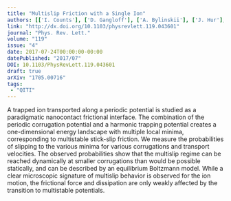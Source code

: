 ```yaml
---
title: "Multislip Friction with a Single Ion"
authors: [['I. Counts'], ['D. Gangloff'], ['A. Bylinskii'], ['J. Hur'], ['R. Islam', 'krislam'], ['V. Vuletić']]
link: "http://dx.doi.org/10.1103/physrevlett.119.043601"
journal: "Phys. Rev. Lett."
volume: "119"
issue: "4"
date: 2017-07-24T00:00:00-00:00
datePublished: "2017/07"
DOI: 10.1103/PhysRevLett.119.043601
draft: true
arXiv: "1705.00716"
tags:
 - "QITI"
---
```



A trapped ion transported along a periodic potential is studied as a
paradigmatic nanocontact frictional interface. The combination of the periodic
corrugation potential and a harmonic trapping potential creates a
one-dimensional energy landscape with multiple local minima, corresponding to
multistable stick-slip friction. We measure the probabilities of slipping to
the various minima for various corrugations and transport velocities. The
observed probabilities show that the multislip regime can be reached
dynamically at smaller corrugations than would be possible statically, and can
be described by an equilibrium Boltzmann model. While a clear microscopic
signature of multislip behavior is observed for the ion motion, the frictional
force and dissipation are only weakly affected by the transition to multistable
potentials.
